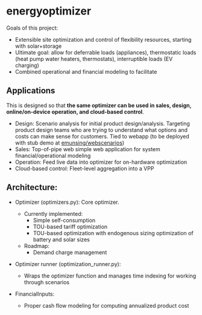 # energyoptimizer

Goals of this project:
- Extensible site optimization and control of flexibility resources, starting with solar+storage 
- Ultimate goal: allow for deferrable loads (appliances), thermostatic loads (heat pump water heaters, thermostats), interruptible loads (EV charging)
- Combined operational and financial modeling to facilitate

## Applications
This is designed so that **the same optimizer can be used in sales, design, online/on-device operation, and cloud-based control**. 
- Design: Scenario analysis for initial product design/analysis.  Targeting product design teams who are trying to understand what options and costs can make sense for customers.  Tied to webapp (to be deployed with stub demo at [emunsing/webscenarios](https://github.com/emunsing/webscenarios))
- Sales: Top-of-pipe web simple web application for system financial/operational modeling
- Operation: Feed live data into optimizer for on-hardware optimization
- Cloud-based control: Fleet-level aggregation into a VPP


## Architecture:
- Optimizer (optimizers.py): Core optimizer.
  - Currently implemented:
    - Simple self-consumption
    - TOU-based tariff optimization
    - TOU-based optimization with endogenous sizing optimization of battery and solar sizes
  - Roadmap:
    - Demand charge management

- Optimizer runner (optimization_runner.py):
  - Wraps the optimizer function and manages time indexing for working through scenarios

- FinancialInputs:
  - Proper cash flow modeling for computing annualized product cost
